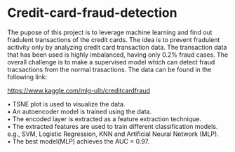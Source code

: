 # Credit-card-fraud-detection
The pupose of this project is to leverage machine learning and find out fradulent transactions of the credit cards. The idea is to prevent fradulent acitivity only by analyzing credit card transaction data. The transaction data that has been used is highly imbalanced, having only 0.2% fraud cases. The overall challenge is to make a supervised model which can detect fraud tracsactions from the normal trasactions. The data can be found in the following link:

https://www.kaggle.com/mlg-ulb/creditcardfraud

• TSNE plot is used to visualize the data. <br>
• An autoencoder model is trained using the data. <br>
• The encoded layer is extracted as a feature extraction technique. <br> 
• The extracted features are used to train different classification models.<br>
  e.g., SVM, Logistic Regression, KNN and Artificial Neural Network (MLP). <br>
• The best model(MLP) achieves the AUC = 0.97. <br>
